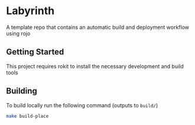 # Labyrinth

A template repo that contains an automatic build and deployment workflow using rojo

## Getting Started

This project requires rokit to install the necessary development and build tools

## Building

To build locally run the following command (outputs to `build/`)

```bash
make build-place
```
